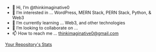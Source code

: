 - 👋 Hi, I’m @thinkimaginative0
- 👀 I’m interested in ... WordPress, MERN Stack, PERN Stack, Python, & Web3
- 🌱 I’m currently learning ... Web3, and other technologies
- 💞️ I’m looking to collaborate on ...
- 📫 How to reach me ... thinkimaginative0@gmail.com

[Your Repository's Stats](https://github-readme-stats.vercel.app/api?username=thinkimaginative0&show_icons=true)


<!---
thinkimaginative0/thinkimaginative0 is a ✨ special ✨ repository because its `README.md` (this file) appears on your GitHub profile.
You can click the Preview link to take a look at your changes.
--->
